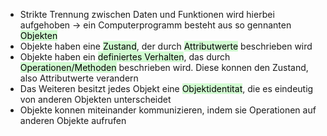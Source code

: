 
- Strikte Trennung zwischen Daten und Funktionen wird hierbei aufgehoben -> ein Computerprogramm besteht aus so gennanten <mark style="background: #BBFABBA6;">Objekten</mark>
- Objekte haben eine <mark style="background: #BBFABBA6;">Zustand</mark>, der durch <mark style="background: #BBFABBA6;">Attributwerte</mark> beschrieben wird
- Objekte haben ein <mark style="background: #BBFABBA6;">definiertes Verhalten</mark>, das durch <mark style="background: #BBFABBA6;">Operationen/Methoden</mark> beschrieben wird. Diese konnen den Zustand, also Attributwerte verandern
- Das Weiteren besitzt jedes Objekt eine <mark style="background: #BBFABBA6;">Objektidentitat</mark>, die es eindeutig von anderen Objekten unterscheidet
- Objekte konnen miteinander kommunizieren, indem sie Operationen auf anderen Objekte aufrufen